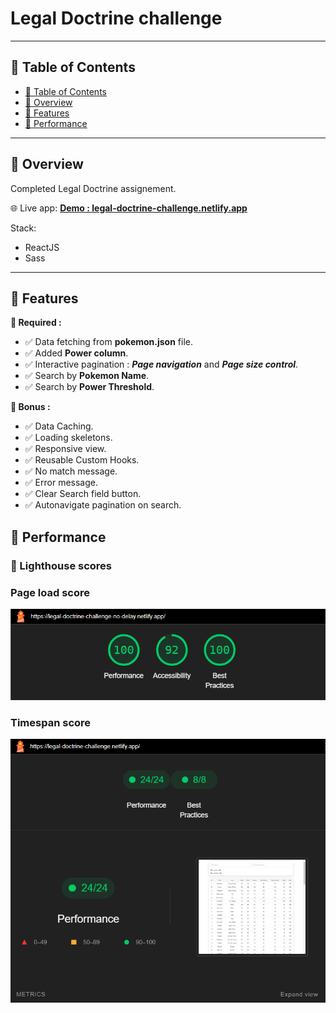 # Legal Doctrine challenge
---

## 📖 Table of Contents

- [📖 Table of Contents](#table-of-contents)
- [📍 Overview](#overview)
- [🤖 Features](#-features)
- [🚀 Performance](#-performance)

---
## 📍 Overview
Completed Legal Doctrine assignement. 

🌐 Live app: <a href="https://legal-doctrine-challenge.netlify.app/" target="_blank">**Demo : legal-doctrine-challenge.netlify.app**</a>

Stack:
- ReactJS
- Sass

---

## 🤖 Features
**:red_circle: Required :**
- :white_check_mark: Data fetching from **pokemon.json** file.
- :white_check_mark: Added **Power column**.
- :white_check_mark: Interactive pagination : ***Page navigation*** and ***Page size control***.
- :white_check_mark: Search by **Pokemon Name**.
- :white_check_mark: Search by **Power Threshold**.

**🎁 Bonus :**
- :white_check_mark: Data Caching.
- :white_check_mark: Loading skeletons.
- :white_check_mark: Responsive view.
- :white_check_mark: Reusable Custom Hooks.
- :white_check_mark: No match message.
- :white_check_mark: Error message.
- :white_check_mark: Clear Search field button.
- :white_check_mark: Autonavigate pagination on search.

## 🚀 Performance

### 🚨 Lighthouse scores

### Page load score

<img src="./screenshots/lighthouset-deployed-no-delay.png" />

### Timespan score
<img src="./screenshots/lighthouse-timespan.png" />


